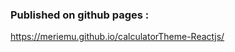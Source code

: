 <!-- By Meryem ACHEMLAL using Reactjs -->
### Published on github pages : 
https://meriemu.github.io/calculatorTheme-Reactjs/
